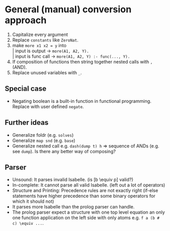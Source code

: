 
General (manual) conversion approach
====================================

1. Capitalize every argument
2. Replace `constants` like `ZeroNat`.
3. make `more x1 x2 = y` into<br>
 | input is output    -> `more(A1, A2, Y).`<br>
 | input is func call -> `more(A1, A2, Y) :- func(..., Y).`
4. If composition of functions then string together nested calls with `,`(AND).
5. Replace unused variables with `_`.

Special case
------------

- Negating boolean is a built-in function in functional programming. 
Replace with user defined `negate`. 

Further ideas
-------------
- Generalize foldr (e.g. `solves`)
- Generalize `map snd` (e.g. `base`)
- Generalize nested call e.g. `dash(dump t) h` => sequence of ANDs (e.g. see `dump`). Is there any better way of composing?

Parser
------

- Unsound: It parses invalid Isabelle. (is [b \equiv p] valid?)
- In-complete: It cannot parse all valid Isabelle. (left out a lot of operators)
- Structure and Printing: Precedence rules are not exactly right (if-else statements have higher precedence than some binary operators for which it should not)
- It parses more Isabelle than the prolog parser can handle.
- The prolog parser expect a structure with one top level equation an only one function application on the left side with only atoms e.g. `f a (b # c) \equiv ...`.
